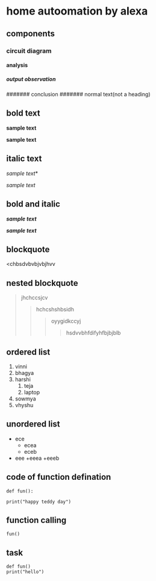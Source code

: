 # home autoomation by alexa
## components
### circuit diagram
#### analysis
##### output observation
####### conclusion
####### normal text(not a heading)
## bold text
**sample text**

__sample text__
## italic text
*sample text**

_sample text_
## bold and italic
**_sample text_**

__*sample text*__
## blockquote
<chbsdvbvbjvbjhvv
## nested blockquote
>jhchccsjcv
>>hchcshshbsidh
>>>oyygidkccyj
>>>>hsdvvbhfdifyhfbjbjblb
## ordered list
1. vinni
2. bhagya
3. harshi
    1. teja
    2. laptop
4. sowmya
5. vhyshu
## unordered list
- ece
    * ecea
    * eceb
- eee
    +eeea
    +eeeb
## code of function defination
```
def fun():

print("happy teddy day")
```
## function calling
`
fun()
`
## task
```
def fun()
print("hello")
```
